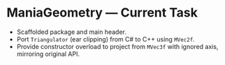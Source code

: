 # ManiaGeometry — Current Task

- Scaffolded package and main header.
- Port `Triangulator` (ear clipping) from C# to C++ using `MVec2f`.
- Provide constructor overload to project from `MVec3f` with ignored axis, mirroring original API.

